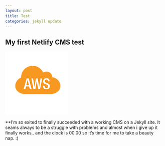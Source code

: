 ```yaml
---
layout: post
title: Test
categories: jekyll update
---
```

## My first Netlify CMS test

![aws](/img/uploads/aws.png)

**I’m so exited to finally succeeded with a working CMS on a Jekyll site. It seams always to be a struggle with problems and almost when i give up it finally works.. and the clock is 00.00 so it’s time for me to take a beauty nap. :)



